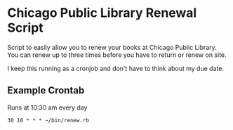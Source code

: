 Chicago Public Library Renewal Script
=====================================

Script to easily allow you to renew your books at Chicago Public Library.
You can renew up to three times before you have to return or renew on site.

I keep this running as a cronjob and don't have to think about my due date.

Example Crontab
---------------

Runs at 10:30 am every day

```
30 10 * * * ~/bin/renew.rb
```
